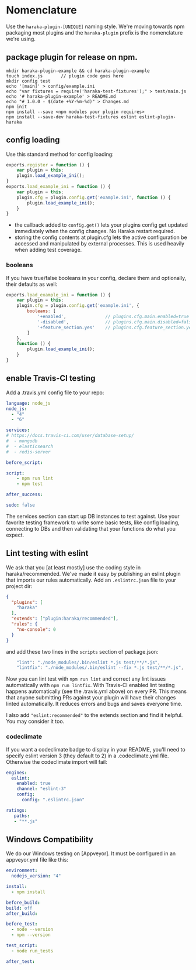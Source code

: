 # Nomenclature

Use the `haraka-plugin-[UNIQUE]` naming style. We're moving towards npm packaging most plugins and the `haraka-plugin` prefix is the nomenclature we're using.

## package plugin for release on npm.

````
mkdir haraka-plugin-example && cd haraka-plugin-example
touch index.js       // plugin code goes here
mkdir config test
echo '[main]' > config/example.ini
echo "var fixtures = require('haraka-test-fixtures');" > test/main.js
echo '# haraka-plugin-example' > README.md
echo "# 1.0.0 - $(date +%Y-%m-%d)" > Changes.md
npm init
npm install --save <npm modules your plugin requires>
npm install --save-dev haraka-test-fixtures eslint eslint-plugin-haraka
````

## config loading

Use this standard method for config loading:

```js
exports.register = function () {
    var plugin = this;
    plugin.load_example_ini();
}
exports.load_example_ini = function () {
    var plugin = this;
    plugin.cfg = plugin.config.get('example.ini', function () {
        plugin.load_example_ini();
    }
}
```

- the callback added to `config.get()` lets your plugins config get updated immediately when the config changes. No Haraka restart required.
- storing the config contents at plugin.cfg lets the active configuration be accessed and manipulated by external processes. This is used heavily when adding test coverage.

### booleans

If you have true/false booleans in your config, declare them and optionally, their defaults as well:

```js
exports.load_example_ini = function () {
    var plugin = this;
    plugin.cfg = plugin.config.get('example.ini', {
        booleans: [
            '+enabled',               // plugins.cfg.main.enabled=true
            '-disabled',              // plugins.cfg.main.disabled=false
            '+feature_section.yes'    // plugins.cfg.feature_section.yes=true
        ]
    },
    function () {
        plugin.load_example_ini();
    }
}
```

## enable Travis-CI testing

Add a .travis.yml config file to your repo:

```yaml
language: node_js
node_js:
  - "4"
  - "6"

services:
# https://docs.travis-ci.com/user/database-setup/
#  - mongodb
#  - elasticsearch
#  - redis-server

before_script:

script:
    - npm run lint
    - npm test

after_success:

sudo: false
```

The services section can start up DB instances to test against. Use your favorite testing framework to write some basic tests, like config loading, connecting to DBs and then validating that your functions do what you expect.

## Lint testing with eslint

We ask that you [at least mostly] use the coding style in haraka/recommended. We've made it easy by publishing an eslint plugin that imports our rules automatically. Add an `.eslintrc.json` file to your project dir:

```json
{
  "plugins": [
    "haraka"
  ],
  "extends": ["plugin:haraka/recommended"],
  "rules": {
    "no-console": 0
  }
}
```

and add these two lines in the `scripts` section of package.json:

```js
    "lint": "./node_modules/.bin/eslint *.js test/**/*.js",
    "lintfix": "./node_modules/.bin/eslint --fix *.js test/**/*.js",
```

Now you can lint test with `npm run lint` and correct any lint issues automatically with `npm run lintfix`. With Travis-CI enabled lint testing happens automatically (see the .travis.yml above) on every PR. This means that anyone submitting PRs against your plugin will have their changes linted automatically. It reduces errors and bugs and saves everyone time.

I also add `"eslint:recommended"` to the extends section and find it helpful. You may consider it too.

### codeclimate

If you want a codeclimate badge to display in your README, you'll need to specify eslint version 3 (they default to 2) in a .codeclimate.yml file. Otherwise the codeclimate import will fail:

```yaml
engines: 
  eslint:
    enabled: true
    channel: "eslint-3"
    config:
      config: ".eslintrc.json"

ratings:
   paths:
   - "**.js"
```

## Windows Compatibility

We do our Windows testing on [Appveyor]. It must be configured in an appveyor.yml file like this:

```yaml
environment:
  nodejs_version: "4"

install:
  - npm install

before_build:
build: off
after_build:

before_test:
  - node --version
  - npm --version

test_script:
  - node run_tests

after_test:
```
